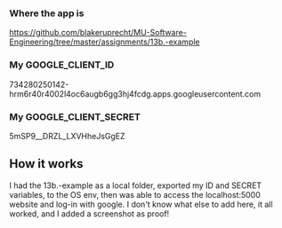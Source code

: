### Where the app is
https://github.com/blakeruprecht/MU-Software-Engineering/tree/master/assignments/13b.-example

### My GOOGLE_CLIENT_ID
734280250142-hrm6r40r4002l4oc6augb6gg3hj4fcdg.apps.googleusercontent.com

### My GOOGLE_CLIENT_SECRET
5mSP9__DRZL_LXVHheJsGgEZ

## How it works
I had the 13b.-example as a local folder, exported my ID and SECRET variables, to the OS env,
then was able to access the localhost:5000 website and log-in with google. I don't know what 
else to add here, it all worked, and I added a screenshot as proof!
